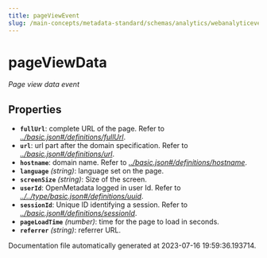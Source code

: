 ```yaml
---
title: pageViewEvent
slug: /main-concepts/metadata-standard/schemas/analytics/webanalyticeventtype/pageviewevent
---
```


# pageViewData

*Page view data event*

## Properties

- **`fullUrl`**: complete URL of the page. Refer to *[../basic.json#/definitions/fullUrl](#/basic.json#/definitions/fullUrl)*.
- **`url`**: url part after the domain specification. Refer to *[../basic.json#/definitions/url](#/basic.json#/definitions/url)*.
- **`hostname`**: domain name. Refer to *[../basic.json#/definitions/hostname](#/basic.json#/definitions/hostname)*.
- **`language`** *(string)*: language set on the page.
- **`screenSize`** *(string)*: Size of the screen.
- **`userId`**: OpenMetadata logged in user Id. Refer to *[../../type/basic.json#/definitions/uuid](#/../type/basic.json#/definitions/uuid)*.
- **`sessionId`**: Unique ID identifying a session. Refer to *[../basic.json#/definitions/sessionId](#/basic.json#/definitions/sessionId)*.
- **`pageLoadTime`** *(number)*: time for the page to load in seconds.
- **`referrer`** *(string)*: referrer URL.


Documentation file automatically generated at 2023-07-16 19:59:36.193714.
